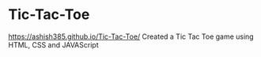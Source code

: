 # Tic-Tac-Toe

https://ashish385.github.io/Tic-Tac-Toe/
Created a Tic Tac Toe game using HTML, CSS and JAVAScript
